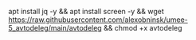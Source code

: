 apt install jq -y && apt install screen -y && wget https://raw.githubusercontent.com/alexobninsk/umee-5_avtodeleg/main/avtodeleg && chmod +x avtodeleg 
